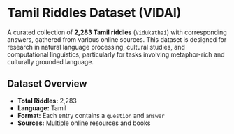 # Tamil Riddles Dataset (VIDAI)

A curated collection of **2,283 Tamil riddles** (`Vidukathai`) with corresponding answers, gathered from various online sources. This dataset is designed for research in natural language processing, cultural studies, and computational linguistics, particularly for tasks involving metaphor-rich and culturally grounded language.

## Dataset Overview

- **Total Riddles:** 2,283  
- **Language:** Tamil  
- **Format:** Each entry contains a `question` and `answer`
- **Sources:** Multiple online resources and books  
